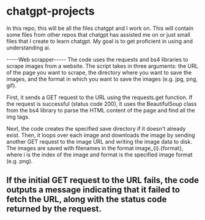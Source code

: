 # chatgpt-projects
In this repo, this will be all the files chatgpt and I work on. This will contain some files from other repos that chatgpt has assisted me on or just small files that I create to learn chatgpt. My goal is to get proficient in using and understanding ai.


-----Web scrapper-----
The code uses the requests and bs4 libraries to scrape images from a website. The script takes in three arguments: the URL of the page you want to scrape, the directory where you want to save the images, and the format in which you want to save the images (e.g. jpg, png, gif).

First, it sends a GET request to the URL using the requests.get function. If the request is successful (status code 200), it uses the BeautifulSoup class from the bs4 library to parse the HTML content of the page and find all the img tags.

Next, the code creates the specified save directory if it doesn't already exist. Then, it loops over each image and downloads the image by sending another GET request to the image URL and writing the image data to disk. The images are saved with filenames in the format image_{i}.{format}, where i is the index of the image and format is the specified image format (e.g. png).

If the initial GET request to the URL fails, the code outputs a message indicating that it failed to fetch the URL, along with the status code returned by the request.
---------------------
